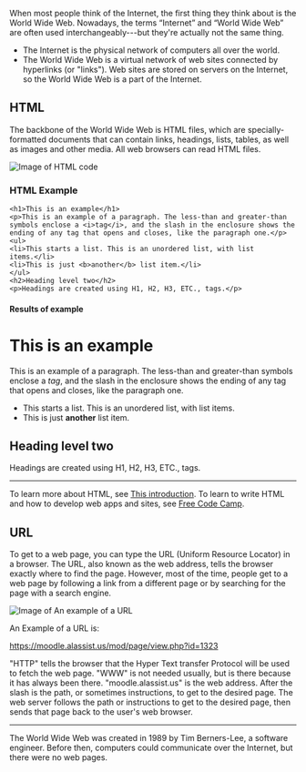 When most people think of the Internet, the first thing they think about
is the World Wide Web. Nowadays, the terms “Internet” and “World Wide
Web” are often used interchangeably---but they're actually not the same
thing.

-   The Internet is the physical network of computers all over the
    world.
-   The World Wide Web is a virtual network of web sites connected by
    hyperlinks (or "links"). Web sites are stored on servers on the
    Internet, so the World Wide Web is a part of the Internet.

## HTML

The backbone of the World Wide Web is HTML files, which are
specially-formatted documents that can contain links, headings, lists,
tables, as well as images and other media. All web browsers can read
HTML files.

![Image of HTML
code](https://lh3.googleusercontent.com/kUEFOn9mvXcWzX3bJttJ3HobWqIhrmM1vUDQxQskNRNpVNtc-nRG7ikmjnmZNRuDrXMKjjGvdN1U9aijZfgVvXHaPoPeaIbpSOzLUYVqL51JmNpidh0cBO6GsyTYrBr9KHiQUn8)

### HTML Example

``` {.html}
<h1>This is an example</h1>
<p>This is an example of a paragraph. The less-than and greater-than
symbols enclose a <i>tag</i>, and the slash in the enclosure shows the
ending of any tag that opens and closes, like the paragraph one.</p>
<ul>
<li>This starts a list. This is an unordered list, with list
items.</li>
<li>This is just <b>another</b> list item.</li>
</ul>
<h2>Heading level two</h2>
<p>Headings are created using H1, H2, H3, ETC., tags.</p>
```

#### Results of example
<h1>This is an example</h1>
<p>This is an example of a paragraph. The less-than and greater-than
symbols enclose a <i>tag</i>, and the slash in the enclosure shows the
ending of any tag that opens and closes, like the paragraph one.</p>
<ul>
<li>This starts a list. This is an unordered list, with list
items.</li>
<li>This is just <b>another</b> list item.</li>
</ul>
<h2>Heading level two</h2>
<p>Headings are created using H1, H2, H3, ETC., tags.</p>

------

To learn more about HTML, see [This
introduction](https://www.w3schools.com/html/html_intro.asp). To learn
to write HTML and how to develop web apps and sites, see [Free Code
Camp](https://www.freecodecamp.org).

## URL

To get to a web page, you can type the URL (Uniform Resource Locator) in
a browser. The URL, also known as the web address, tells the browser
exactly where to find the page. However, most of the time, people get to
a web page by following a link from a different page or by searching for
the page with a search engine.

![Image of An example of a
URL](https://lh3.googleusercontent.com/gTCzItbEZC7_EmI7tJNUCYxTkBt-PKlKppKLKnMami5ZtJstN_pzxMWVXPfvB7F6k9UzFF7PD27oKdi41FYm2uC1IDYpc-bPRNgt1h1XWSXYw-K5SpVGAqt2ZqsHN3__K3DWiww)

An Example of a URL
is:

<https://moodle.alassist.us/mod/page/view.php?id=1323>

"HTTP" tells the browser that the Hyper Text transfer Protocol will be
used to fetch the web page. "WWW" is not needed usually, but is there
because it has always been there. "moodle.alassist.us" is the web
address. After the slash is the path, or sometimes instructions, to
get to the desired page. The web server follows the path or
instructions to get to the desired page, then sends that page back to
the user's web browser.

------------------------------------------------------------------------

The World Wide Web was created in 1989 by Tim Berners-Lee, a software
engineer. Before then, computers could communicate over the Internet,
but there were no web pages.
